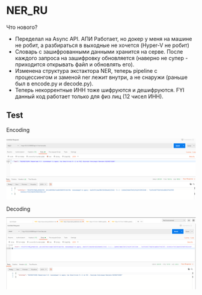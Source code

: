 # NER_RU

Что нового?
- Переделал на Async API. АПИ Работает, но докер у меня на машине не робит, а разбираться в выходные не хочется (Hyper-V не робит)
- Словарь с зашифрованными данными хранится на серве. После каждого запроса на зашифровку обновляется (наверно не супер - приходится открывать файл и обновлять его). 
- Изменена структура экстактора NER, теперь pipeline с процессингом и заменой ner лежит внутри, а не снаружи (раньше был в encode.py и decode.py).
- Теперь некоррентные ИНН тоже шифруются и дешифруются. FYI данный код работает только для физ лиц (12 чисел ИНН).

## Test
Encoding

![Работа АПИ. Encoding](async_ner/pics/encode.PNG)

Decoding

![Работа АПИ. Decoding](async_ner/pics/decode.PNG)
